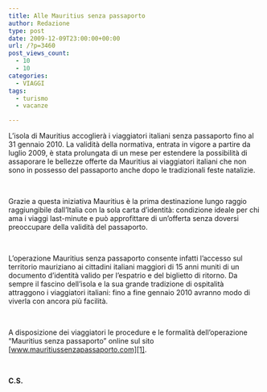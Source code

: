 ```yaml
---
title: Alle Mauritius senza passaporto
author: Redazione
type: post
date: 2009-12-09T23:00:00+00:00
url: /?p=3460
post_views_count:
  - 10
  - 10
categories:
  - VIAGGI
tags:
  - turismo
  - vacanze

---
```

L&rsquo;isola di Mauritius accoglier&agrave; i viaggiatori italiani senza passaporto fino al 31 gennaio 2010. La validit&agrave; della normativa, entrata in vigore a partire da luglio 2009, &egrave; stata prolungata di un mese per estendere la possibilit&agrave; di assaporare le bellezze offerte da Mauritius ai viaggiatori italiani che non sono in possesso del passaporto anche dopo le tradizionali feste natalizie.

&nbsp;

Grazie a questa iniziativa Mauritius &egrave; la prima destinazione lungo raggio raggiungibile dall&rsquo;Italia con la sola carta d&rsquo;identit&agrave;: condizione ideale per chi ama i viaggi last-minute e pu&ograve; approfittare di un&rsquo;offerta senza doversi preoccupare della validit&agrave; del passaporto.

&nbsp;

L&rsquo;operazione Mauritius senza passaporto consente infatti l&rsquo;accesso sul territorio mauriziano ai cittadini italiani maggiori di 15 anni muniti di un documento d&rsquo;identit&agrave; valido per l&rsquo;espatrio e del biglietto di ritorno. Da sempre il fascino dell&rsquo;isola e la sua grande tradizione di ospitalit&agrave; attraggono i viaggiatori italiani: fino a fine gennaio 2010 avranno modo di viverla con ancora pi&ugrave; facilit&agrave;.

&nbsp;

A disposizione dei viaggiatori le procedure e le formalit&agrave; dell&rsquo;operazione &ldquo;Mauritius senza passaporto&rdquo; online sul sito [www.mauritiussenzapassaporto.com][1].

&nbsp;

**C.S.**

 [1]: https://www.mauritiussenzapassaporto.com